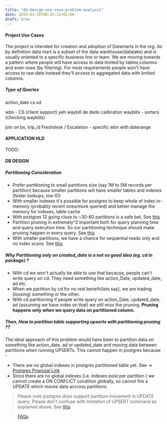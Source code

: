 ```yaml
---
title: "db-design-use-case-problem-analysis"
date: 2019-03-26T08:47:11+01:00
draft: true
---
```

#### Project Use Cases 
The project is intended for creation and adoption of Datamarts in the org. 
As by definition data mart is a subset of the data warehouse(datalake) and is usually oriented to a specific business line or team.
We are moving towards a pattern where people will have access to data limited by tables,columns and even rows (by filtering).
For most requirements people won't have access to raw data instead they'll access to aggregated data with limited columns.

##### Type of Queries 
action_date
cs.sd

wbn - CS (client support) yeh waybill de dedo
calibration waybills - sorters (checking waybills)

join on bs, trip_id
Freshdesk / Escalation - specific wbn with daterange

#### APPLICATION HLD 
TODO:  

#### DB DESIGN
 
##### Partitioning Consideration 
* Prefer partitioning to small partitions size (say 1M to 5M records per partition) because smaller partitions will have smaller tables and indexes (faster lookups, low IO)   
* With smaller indexes it's possible for postgres to keep whole of index in-memory (probably recent ones/more queried) and better manage the memory for indexes, table cache   
* With postgres 12 going close to ~30-60 partitions is a safe bet. See [this](https://www.2ndquadrant.com/en/blog/postgresql-12-partitioning/)
* Partition pruning in extremely^2 important both for query planning time and query execution time. So our partitioning technique should make pruning happen in every query. See [this](https://www.2ndquadrant.com/en/blog/partitioning-improvements-pg11/)
* With smaller partitions, we have a chance for sequential reads only and no index scans. See [this](https://stackoverflow.com/questions/5203755/why-does-postgresql-perform-sequential-scan-on-indexed-column/5203827)

##### Why  Partitioning **only on** created_date is a not so good idea (eg. cd in package) ?
* With cd we won't actually be able to use that because, people can't write query on cd. They need something like action_Date, updated_date, ad etc.
* When we partition by cd for no real benefit(lets say), we are trading (loosing) something or the other. 
* With cd partitioning if people write query on action_Date, updated_date, ad (assuming we have index on that) we still miss the pruning. **Pruning happens only when we query data on partitioned column.**    

##### Then, How to partition table supporting upserts with partitioning pruning ??  
The ideal approach of this problem would have been to partition data on something like action_date, ad or updated_date and moving data between partitions when running UPSERTs. 
This cannot happen in postgres because - 
* There are no global indexes in postgres partitioned table yet. See -> [Postgres Proposal Link](https://www.postgresql.org/message-id/CALtqXTcurqy1PKXzP9XO%3DofLLA5wBSo77BnUnYVEZpmcA3V0ag%40mail.gmail.com)  
* Since there are no global indexes (i.e. indexes exist per partition ) we cannot create a ON CONFLICT condition globally, so cannot fire a UPDATE which moves data accross partitions. 

> Please note postgres does support partition movement in UPDATE query. Please don't confuse with limitation of UPSERT command as explained above. See [this](https://www.enterprisedb.com/blog/row-movement-across-postgresql-partitions-made-easy)

> [FAQs](https://docs.google.com/document/d/1dq03ttTeuVi_enk_YXPvxA_EWO8MXLpFktzjFimsZRA/edit#)
